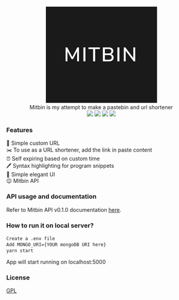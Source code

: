<p align="center">
<img src="https://raw.githubusercontent.com/Mithil467/Mitbin/image/Mitbin.png" /><br />
Mitbin is my attempt to make a pastebin and url shortener<br/>
<img src="https://img.shields.io/badge/Mitbin-API-000000">
<img src="https://img.shields.io/badge/Express-js-blueviolet">
<img src="https://img.shields.io/badge/Node-js-brightgreen">
  <img src="https://img.shields.io/badge/mongo-DB-success">
</p>

### Features  
🔗 Simple custom URL  
✂️ To use as a URL shortener, add the link in paste content  
⏰ Self expiring based on custom time  
🖊️ Syntax highlighting for program snippets  
🖤 Simple elegant UI  
😉 Mitbin API

### API usage and documentation
Refer to Mitbin API v0.1.0 documentation [here](https://mithil467.github.io/Mitbin/).

### How to run it on local server?
```
Create a .env file
Add MONGO_URI={YOUR mongoDB URI here}
yarn start
```
App will start running on localhost:5000

### License  
[GPL](LICENSE)
